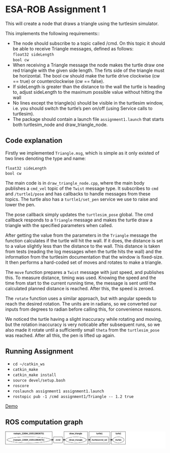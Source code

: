 # ESA-ROB Assignment 1

This will create a node that draws a triangle using the turtlesim simulator.  

This implements the following requirements::
* The node should subscribe to a topic called /cmd. On this topic it should be able to receive Triangle messages, defined as follows:  
`float32 sideLength`  
`bool cw`
* When receiving a Triangle message the node makes the turtle draw one red triangle with the given side length. The firts side of the triangle must be horizontal. The bool cw should make the turtle drive clockwise (cw == true) or counterclockwise (cw == false).
* If sideLength is greater than the distance to the wall the turtle is heading to, adjust sideLength to the maximum possible value without hitting the wall
* No lines except the triangle(s) should be visible in the turtlesim window, i.e. you should switch the turtle’s pen on/off (using Service calls to turtlesim).
* The package should contain a launch file `assignment1.launch` that starts both turtlesim_node and draw_triangle_node.

## Code explanation

Firstly we implemented `Triangle.msg`, which is simple as it only existed of two lines denoting the type and name:

```
float32 sideLength
bool cw
```

The main code is in `draw_triangle_node.cpp`, where the main body publishes a `cmd_vel` topic of the `Twist` message type. It subscribes to `cmd` and `/turtle1/pose` and has callbacks to handle messages from these topics. The turtle also has a `turtle1/set_pen` service we use to raise and lower the pen.

The pose callback simply updates the `turtlesim_pose` global. The cmd callback responds to a `Triangle` message and makes the turtle draw a triangle with the specified parameters when called.

After getting the value from the parameters in the `Triangle` message the function calculates if the turtle will hit the wall. If it does, the distance is set to a value slightly less than the distance to the wall. This distance is taken from tests (reading the log messages when the turtle hits the wall) and the information from the turtlesim documentation that the window is fixed-size. It then performs a hard-coded set of moves and rotates to make a triangle.

The `move` function prepares a `Twist` message with just speed, and publishes this. To measure distance, timing was used. Knowing the speed and the time from start to the current running time, the message is sent until the calculated planned distance is reached. After this, the speed is zeroed.

The `rotate` function uses a similar approach, but with angular speeds to reach the desired rotation. The units are in radians, so we converted our inputs from degrees to radian before calling this, for convenience reasons.

We noticed the turtle having a slight inaccuracy while rotating and moving, but the rotation inaccuracy is very noticable after subsequent runs, so we also made it rotate until a sufficiently small `theta` from the `turtlesim_pose` was reached. After all this, the pen is lifted up again.



## Running Assignment

* `cd ~/catkin_ws`
* `catkin_make`
* `catkin_make install`
* `source devel/setup.bash`
* `roscore`
* `roslaunch assignment1 assignment1.launch`
* `rostopic pub -1 /cmd assignment1/Triangle -- 1.2 true`

[Demo](https://youtu.be/keSguKYp9J0)

## ROS computation graph
![ROS Computation Graph](rosgraph.svg)

